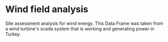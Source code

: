 # Wind field analysis
Site assessment analysis for wind energy. This Data Frame was taken from a wind turbine's scada system that is working and generating power in Turkey.
